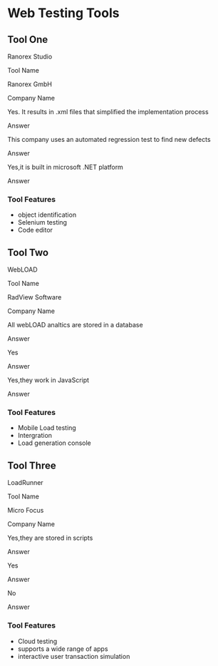# Web Testing Tools

## Tool One

Ranorex Studio 

Tool Name

Ranorex GmbH 

Company Name

Yes. It results in .xml files that simplified the implementation process 

Answer

This company uses an automated regression test to find new defects

Answer

Yes,it is built in microsoft .NET platform 

Answer

### Tool Features
* object identification
* Selenium testing
* Code editor

## Tool Two

WebLOAD 

Tool Name

RadView Software 

Company Name

All webLOAD analtics are stored in a database

Answer

Yes 

Answer

Yes,they work in JavaScript

Answer

### Tool Features
* Mobile Load testing
* Intergration
* Load generation console

## Tool Three

LoadRunner

Tool Name

Micro Focus 

Company Name

Yes,they are stored in scripts 

Answer

Yes 

Answer

No

Answer

### Tool Features
* Cloud testing
* supports a wide range of apps
* interactive user transaction simulation
